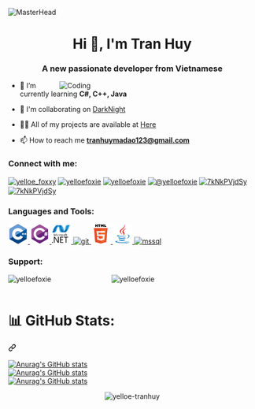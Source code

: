 ![MasterHead](https://cdn.discordapp.com/attachments/1161871381743554560/1279762810808696885/Yelloe_wagging_tail.gif?ex=66d59f7e&is=66d44dfe&hm=bea4bcd8f2e71e6373401d0e2cbac12774fcc0aab4aaa0181a58a75abc95c44d&)
<h1 align="center">Hi 👀, I'm Tran Huy</h1>
<h3 align="center">A new passionate developer from Vietnamese</h3>
<img align="right" alt="Coding" width="400" src="https://cdn.discordapp.com/attachments/1161871381743554560/1279772755612401675/Yelloe_avatar_pfp.gif?ex=66d5a8c1&is=66d45741&hm=1ca11d1e5ef81fd45e2a988186ac3333dfa0442740a5f90fe0430d9dadb8c369&">

- 🌱 I’m currently learning **C#, C++, Java**

- 🤝 I'm collaborating on [DarkNight](https://github.com/Minosuko/DarkNight)

- 👨‍💻 All of my projects are available at [Here](https://github.com/Yelloe-TranHuy?tab=repositories)

- 📫 How to reach me **tranhuymadao123@gmail.com**

<h3 align="left">Connect with me:</h3>
<p align="left">
<a href="https://twitter.com/yelloe_foxxy" target="blank"><img align="center" src="https://raw.githubusercontent.com/rahuldkjain/github-profile-readme-generator/master/src/images/icons/Social/twitter.svg" alt="yelloe_foxxy" height="30" width="40" /></a>
<a href="https://fb.com/yelloefoxie" target="blank"><img align="center" src="https://raw.githubusercontent.com/rahuldkjain/github-profile-readme-generator/master/src/images/icons/Social/facebook.svg" alt="yelloefoxie" height="30" width="40" /></a>
<a href="https://instagram.com/yelloefoxie" target="blank"><img align="center" src="https://raw.githubusercontent.com/rahuldkjain/github-profile-readme-generator/master/src/images/icons/Social/instagram.svg" alt="yelloefoxie" height="30" width="40" /></a>
<a href="https://www.youtube.com/c/@yelloefoxie" target="blank"><img align="center" src="https://raw.githubusercontent.com/rahuldkjain/github-profile-readme-generator/master/src/images/icons/Social/youtube.svg" alt="@yelloefoxie" height="30" width="40" /></a>
<a href="https://discord.gg/7kNkPVjdSy" target="blank"><img align="center" src="https://raw.githubusercontent.com/rahuldkjain/github-profile-readme-generator/master/src/images/icons/Social/discord.svg" alt="7kNkPVjdSy" height="30" width="40" /></a>
<a href="https://twitter.com/yelloe_foxxy" target="blank"><img align="center" src="https://raw.githubusercontent.com/rahuldkjain/github-profile-readme-generator/master/src/images/icons/Social/twitter.svg" alt="7kNkPVjdSy" height="30" width="40" /></a>
</p>

<h3 align="left">Languages and Tools:</h3>
<p align="left"> <a href="https://www.w3schools.com/cpp/" target="_blank" rel="noreferrer"> <img src="https://raw.githubusercontent.com/devicons/devicon/master/icons/cplusplus/cplusplus-original.svg" alt="cplusplus" width="40" height="40"/> </a> <a href="https://www.w3schools.com/cs/" target="_blank" rel="noreferrer"> <img src="https://raw.githubusercontent.com/devicons/devicon/master/icons/csharp/csharp-original.svg" alt="csharp" width="40" height="40"/> </a> <a href="https://dotnet.microsoft.com/" target="_blank" rel="noreferrer"> <img src="https://raw.githubusercontent.com/devicons/devicon/master/icons/dot-net/dot-net-original-wordmark.svg" alt="dotnet" width="40" height="40"/> </a> <a href="https://git-scm.com/" target="_blank" rel="noreferrer"> <img src="https://www.vectorlogo.zone/logos/git-scm/git-scm-icon.svg" alt="git" width="40" height="40"/> </a> <a href="https://www.w3.org/html/" target="_blank" rel="noreferrer"> <img src="https://raw.githubusercontent.com/devicons/devicon/master/icons/html5/html5-original-wordmark.svg" alt="html5" width="40" height="40"/> </a> <a href="https://www.java.com" target="_blank" rel="noreferrer"> <img src="https://raw.githubusercontent.com/devicons/devicon/master/icons/java/java-original.svg" alt="java" width="40" height="40"/> </a> <a href="https://www.microsoft.com/en-us/sql-server" target="_blank" rel="noreferrer"> <img src="https://www.svgrepo.com/show/303229/microsoft-sql-server-logo.svg" alt="mssql" width="40" height="40"/> </a> </p>

<h3 align="left">Support:</h3>
<p><a href="https://www.buymeacoffee.com/yelloefoxie"> <img align="left" src="https://cdn.buymeacoffee.com/buttons/v2/default-yellow.png" height="50" width="210" alt="yelloefoxie" /></a><a href="https://ko-fi.com/yelloefoxie"> <img align="left" src="https://cdn.ko-fi.com/cdn/kofi3.png?v=3" height="50" width="210" alt="yelloefoxie" /></a></p><br><br>

<div class="markdown-heading" dir="auto"><h1 class="heading-element" dir="auto">📊 GitHub Stats:</h1><a id="user-content--github-stats" class="anchor" aria-label="Permalink: 📊 GitHub Stats:" href="#-github-stats"><svg class="octicon octicon-link" viewBox="0 0 16 16" version="1.1" width="16" height="16" aria-hidden="true"><path d="m7.775 3.275 1.25-1.25a3.5 3.5 0 1 1 4.95 4.95l-2.5 2.5a3.5 3.5 0 0 1-4.95 0 .751.751 0 0 1 .018-1.042.751.751 0 0 1 1.042-.018 1.998 1.998 0 0 0 2.83 0l2.5-2.5a2.002 2.002 0 0 0-2.83-2.83l-1.25 1.25a.751.751 0 0 1-1.042-.018.751.751 0 0 1-.018-1.042Zm-4.69 9.64a1.998 1.998 0 0 0 2.83 0l1.25-1.25a.751.751 0 0 1 1.042.018.751.751 0 0 1 .018 1.042l-1.25 1.25a3.5 3.5 0 1 1-4.95-4.95l2.5-2.5a3.5 3.5 0 0 1 4.95 0 .751.751 0 0 1-.018 1.042.751.751 0 0 1-1.042.018 1.998 1.998 0 0 0-2.83 0l-2.5 2.5a1.998 1.998 0 0 0 0 2.83Z"></path></svg></a></div>

[![Anurag's GitHub stats](https://github-readme-streak-stats.herokuapp.com/?user=yelloe-tranhuy&theme=synthwave)](https://www.youtube.com/watch?v=Nk5XLCvGi9E)<br>
[![Anurag's GitHub stats](https://github-readme-stats.vercel.app/api?username=yelloe-tranhuy&theme=synthwave)](https://www.youtube.com/watch?v=dQw4w9WgXcQ)<br>
[![Anurag's GitHub stats](https://github-readme-stats.vercel.app/api/top-langs/?username=yelloe-tranhuy&amp;theme=synthwave)](https://www.youtube.com/watch?v=FKYyB3tQJkY)

<p align="center"> <img src="https://komarev.com/ghpvc/?username=yelloe-tranhuy&label=Profile%20views&color=0e75b6&style=flat" alt="yelloe-tranhuy" /> </p>